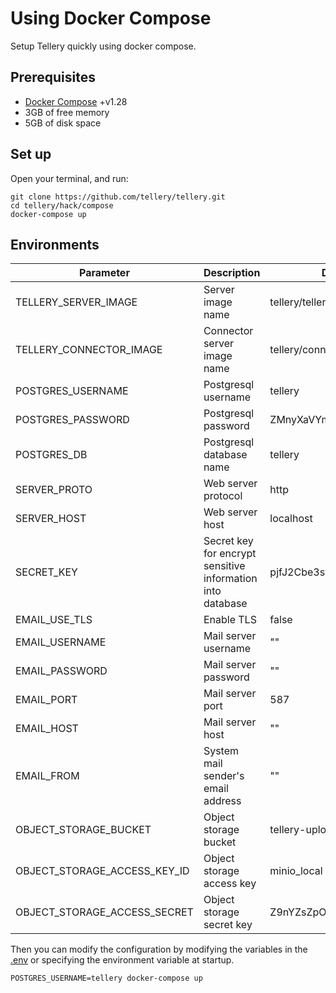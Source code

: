 # Using Docker Compose

Setup Tellery quickly using docker compose.

## Prerequisites

- [Docker Compose](https://docs.docker.com/compose/install/) +v1.28
- 3GB of free memory
- 5GB of disk space

## Set up

Open your terminal, and run:

```shell
git clone https://github.com/tellery/tellery.git
cd tellery/hack/compose
docker-compose up
```

## Environments

| Parameter                    | Description                                                | Default                  |
| ---------------------------- | ---------------------------------------------------------- | ------------------------ |
| TELLERY_SERVER_IMAGE         | Server image name                                          | tellery/tellery:latest   |
| TELLERY_CONNECTOR_IMAGE      | Connector server image name                                | tellery/connector:latest |
| POSTGRES_USERNAME            | Postgresql username                                        | tellery                  |
| POSTGRES_PASSWORD            | Postgresql password                                        | ZMnyXaVYm8ItOv+vhoh07Q   |
| POSTGRES_DB                  | Postgresql database name                                   | tellery                  |
| SERVER_PROTO                 | Web server protocol                                        | http                     |
| SERVER_HOST                  | Web server host                                            | localhost                |
| SECRET_KEY                   | Secret key for encrypt sensitive information into database | pjfJ2Cbe3sv0Gtz32Krr4A   |
| EMAIL_USE_TLS                | Enable TLS                                                 | false                    |
| EMAIL_USERNAME               | Mail server username                                       | ""                       |
| EMAIL_PASSWORD               | Mail server password                                       | ""                       |
| EMAIL_PORT                   | Mail server port                                           | 587                      |
| EMAIL_HOST                   | Mail server host                                           | ""                       |
| EMAIL_FROM                   | System mail sender's email address                         | ""                       |
| OBJECT_STORAGE_BUCKET        | Object storage bucket                                      | tellery-uploads          |
| OBJECT_STORAGE_ACCESS_KEY_ID | Object storage access key                                  | minio_local              |
| OBJECT_STORAGE_ACCESS_SECRET | Object storage secret key                                  | Z9nYZsZpO5d7PZ1k0223aA   |

Then you can modify the configuration by modifying the variables in the [.env](https://github.com/tellery/tellery/blob/master/hack/compose/.env) or specifying the environment variable at startup.

```shell
POSTGRES_USERNAME=tellery docker-compose up
```
